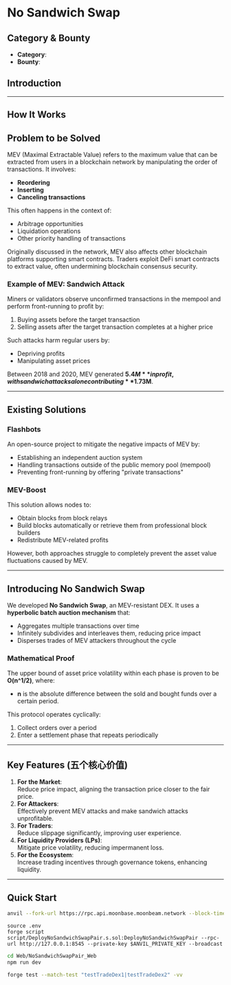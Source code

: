 # No Sandwich Swap

## Category & Bounty
- **Category**: 
- **Bounty**: 

## Introduction
---

## How It Works

## Problem to be Solved

MEV (Maximal Extractable Value) refers to the maximum value that can be extracted from users in a blockchain network by manipulating the order of transactions. It involves:
- **Reordering**
- **Inserting**
- **Canceling transactions**

This often happens in the context of:
- Arbitrage opportunities
- Liquidation operations
- Other priority handling of transactions

Originally discussed in the network, MEV also affects other blockchain platforms supporting smart contracts. Traders exploit DeFi smart contracts to extract value, often undermining blockchain consensus security.

### Example of MEV: Sandwich Attack
Miners or validators observe unconfirmed transactions in the mempool and perform front-running to profit by:
1. Buying assets before the target transaction
2. Selling assets after the target transaction completes at a higher price

Such attacks harm regular users by:
- Depriving profits
- Manipulating asset prices

Between 2018 and 2020, MEV generated **$5.4M** in profit, with sandwich attacks alone contributing **$1.73M**.

---

## Existing Solutions

### Flashbots
An open-source project to mitigate the negative impacts of MEV by:
- Establishing an independent auction system
- Handling transactions outside of the public memory pool (mempool)
- Preventing front-running by offering "private transactions"

### MEV-Boost
This solution allows nodes to:
- Obtain blocks from block relays
- Build blocks automatically or retrieve them from professional block builders
- Redistribute MEV-related profits

However, both approaches struggle to completely prevent the asset value fluctuations caused by MEV.

---

## Introducing No Sandwich Swap

We developed **No Sandwich Swap**, an MEV-resistant DEX. It uses a **hyperbolic batch auction mechanism** that:
- Aggregates multiple transactions over time
- Infinitely subdivides and interleaves them, reducing price impact
- Disperses trades of MEV attackers throughout the cycle

### Mathematical Proof
The upper bound of asset price volatility within each phase is proven to be **O(n^1/2)**, where:
- **n** is the absolute difference between the sold and bought funds over a certain period.

This protocol operates cyclically:
1. Collect orders over a period
2. Enter a settlement phase that repeats periodically

---

## Key Features (五个核心价值)

1. **For the Market**:  
   Reduce price impact, aligning the transaction price closer to the fair price.
2. **For Attackers**:  
   Effectively prevent MEV attacks and make sandwich attacks unprofitable.
3. **For Traders**:  
   Reduce slippage significantly, improving user experience.
4. **For Liquidity Providers (LPs)**:  
   Mitigate price volatility, reducing impermanent loss.
5. **For the Ecosystem**:  
   Increase trading incentives through governance tokens, enhancing liquidity.

---
## Quick Start

```bash
anvil --fork-url https://rpc.api.moonbase.moonbeam.network --block-time 5
```

```
source .env
forge script script/DeployNoSandwichSwapPair.s.sol:DeployNoSandwichSwapPair --rpc-url http://127.0.0.1:8545 --private-key $ANVIL_PRIVATE_KEY --broadcast
```

```bash
cd Web/NoSandwichSwapPair_Web
npm run dev
```

```bash
forge test --match-test "testTradeDex1|testTradeDex2" -vv
```